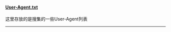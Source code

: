 #### [User-Agent.txt](https://github.com/FayeWangCC/PythonSpiderTools/blob/main/User-Agent.txt)
这里存放的是搜集的一些User-Agent列表

---
